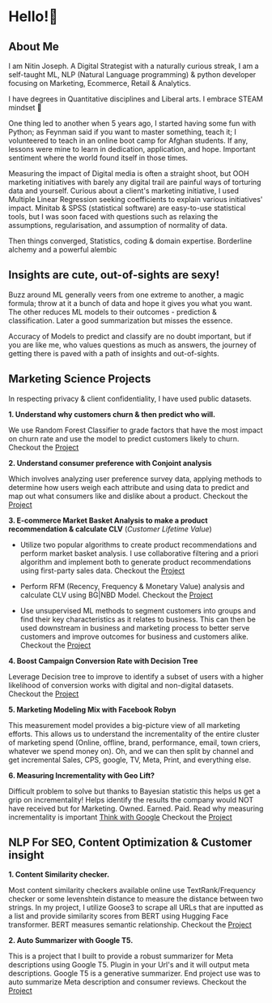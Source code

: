# Hello!👋

## About Me

I am Nitin Joseph. A Digital Strategist with a naturally curious streak, I am a self-taught ML, NLP (Natural Language programming) & python developer focusing on Marketing, Ecommerce, Retail & Analytics. 

I have degrees in Quantitative disciplines and Liberal arts. I embrace STEAM mindset :raised_hands:

One thing led to another when 5 years ago, I started having some fun with Python; as Feynman said if you want to master something, teach it; I volunteered to teach in an online boot camp for Afghan students. If any, lessons were mine to learn in dedication, application, and hope. Important sentiment where the world found itself in those times.

Measuring the impact of Digital media is often a straight shoot, but OOH marketing initiatives with barely any digital trail are painful ways of torturing data and yourself. Curious about a client's marketing initiative, I used Multiple Linear Regression seeking coefficients to explain various initiatives' impact. Minitab & SPSS (statistical software) are easy-to-use statistical tools, but I was soon faced with questions such as relaxing the assumptions, regularisation, and assumption of normality of data. 

Then things converged, Statistics, coding & domain expertise. Borderline alchemy and a powerful alembic

## Insights are cute, out-of-sights are sexy! 

Buzz around ML generally veers from one extreme to another, a magic formula; throw at it a bunch of data and hope it gives you what you want. The other reduces ML models to their outcomes - prediction & classification. Later a good summarization but misses the essence. 

Accuracy of Models to predict and classify are no doubt important, but if you are like me, who values questions as much as answers, the journey of getting there is paved with a path of insights and out-of-sights. 

## Marketing Science Projects 

In respecting privacy & client confidentiality, I have used public datasets. 

**1. Understand why customers churn & then predict who will.**

We use Random Forest Classifier to grade factors that have the most impact on churn rate and use the model to predict customers likely to churn. Checkout the [Project](https://github.com/nitinjosephrepo/Predicting-Customer-Churn-and-Factors-Responsible/blob/main/Predicting%20Customer%20Churn%20in%20a%20Telco%20Customer%20Dataset.ipynb)

**2. Understand consumer preference with Conjoint analysis**

Which involves analyzing user preference survey data, applying methods to determine how users weigh each attribute and using data to predict and map out what consumers like and dislike about a product. Checkout the [Project](https://github.com/nitinjosephrepo/Conjoint-Analysis-to-uncover-consumer-preferences)

**3. E-commerce Market Basket Analysis to make a product recommendation & calculate CLV** (*Customer Lifetime Value*)

+ Utilize two popular algorithms to create product recommendations and perform market basket analysis. I use collaborative filtering and a priori algorithm and implement both to generate product recommendations using first-party sales data. Checkout the [Project](https://github.com/nitinjosephrepo/Items-Frequently-Bought-Together)

+ Perform RFM (Recency, Frequency & Monetary Value) analysis and calculate CLV using BG|NBD Model. Checkout the [Project](https://github.com/nitinjosephrepo/Estimating-Customer-Lifetime-Value-BG-NBD-Model/blob/main/Calculating-CLV-Using-BG%20NBD-model%20.ipynb)

+ Use unsupervised ML methods to segment customers into groups and find their key characteristics as it relates to business. This can then be used downstream in business and marketing process to better serve customers and improve outcomes for business and customers alike. Checkout the [Project](https://github.com/nitinjosephrepo/Data-Driven-Customer-Segementation/blob/main/E-Com%20Customer%20Segmentation%20via%20k-Means%20Clustering.ipynb)

**4. Boost Campaign Conversion Rate with Decision Tree**

Leverage Decision tree to improve to identify a subset of users with a higher likelihood of conversion works with digital and non-digital datasets. Checkout the [Project](https://github.com/nitinjosephrepo/Improving-Conversion-Rate-With-Decision-Trees)

**5. Marketing Modeling Mix with Facebook Robyn**

This measurement model provides a big-picture view of all marketing efforts. This allows us to understand the incrementality of the entire cluster of marketing spend (Online, offline, brand, performance, email, town criers, whatever we spend money on). Oh, and we can then split by channel and get incremental Sales, CPS, google, TV, Meta, Print, and everything else. 

**6. Measuring Incrementality with Geo Lift?**

Difficult problem to solve but thanks to Bayesian statistic this helps us get a grip on incrementality! Helps identify the results the company would NOT have received but for Marketing. Owned. Earned. Paid. Read why measuring incrementality is important [Think with Google](https://www.thinkwithgoogle.com/intl/en-ca/marketing-strategies/data-and-measurement/marketing-incrementality) Checkout the [Project](https://github.com/nitinjosephrepo/Measuring-Incrementality-With-GeoLift/blob/main/Solving%20Incrementally%20with%20GeoLift%20Experiments.ipynb)



## NLP For SEO, Content Optimization & Customer insight

**1. Content Similarity checker.** 

Most content similarity checkers available online use TextRank/Frequency checker or some levenshtein distance to measure the distance between two strings. In my project, I utilize Goose3 to scrape all URLs that are inputted as a list and provide similarity scores from BERT using Hugging Face transformer. BERT measures semantic relationship. Checkout the [Project](https://github.com/nitinjosephrepo/Using-NLP-Models-To-Improve-SEO)

**2. Auto Summarizer with Google T5.**

This is a project that I built to provide a robust summarizer for Meta descriptions using Google T5. Plugin in your Url's and it will output meta descriptions. Google T5 is a generative summarizer. End project use was to auto summarize Meta description and consumer reviews. 
Checkout the [Project](https://github.com/nitinjosephrepo/Abstractive-Summarization-With-GoogleT5)


<!---
nitinjosephrepo/nitinjosephrepo is a ✨ special ✨ repository because its `README.md` (this file) appears on your GitHub profile.
You can click the Preview link to take a look at your changes.
--->
